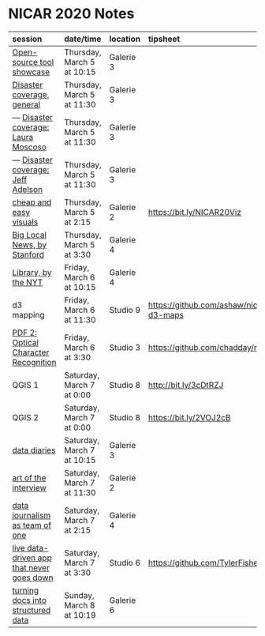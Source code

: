 # NICAR 2020 Notes

session | date/time | location | tipsheet
:-- | :-- | :-- | :--
[Open-source tool showcase](./disaster-coverage.md) | Thursday, March 5 at 10:15 | Galerie 3 | |
[Disaster coverage, general](./disaster-coverage.md) | Thursday, March 5 at 11:30 | Galerie 3 | |
&mdash; [Disaster coverage: Laura Moscoso](./disaster-coverage-moscoso.md) | Thursday, March 5 at 11:30 | Galerie 3 | |
&mdash; [Disaster coverage: Jeff Adelson](./disaster-coverage-adelson.md) | Thursday, March 5 at 11:30 | Galerie 3 | |
[cheap and easy visuals](./tools-you-can-use.md) | Thursday, March 5 at 2:15 | Galerie 2 | https://bit.ly/NICAR20Viz |
[Big Local News, by Stanford](./big-local-news-stanford.md) | Thursday, March 5 at 3:30 | Galerie 4 | |
[Library, by the NYT](./nyt-library.md) | Friday, March 6 at 10:15 | Galerie 4 | |
d3 mapping | Friday, March 6 at 11:30 | Studio 9| https://github.com/ashaw/nicar2020-d3-maps |
[PDF 2: Optical Character Recognition](./pdf-ocr.md) | Friday, March 6 at 3:30 | Studio 3| https://github.com/chadday/nicar_ocr
QGIS 1 | Saturday, March 7 at 0:00 | Studio 8 | http://bit.ly/3cDtRZJ
QGIS 2 | Saturday, March 7 at 0:00 | Studio 8 | https://bit.ly/2VOJ2cB
[data diaries](./data-diary.md) | Saturday, March 7 at 10:15 | Galerie 3 | 
[art of the interview](./art-of-the-interview.md) | Saturday, March 7 at 11:30 | Galerie 2 |
[data journalism as team of one](./solo-data-journalism.md) | Saturday, March 7 at 2:15 | Galerie 4 |
[live data-driven app that never goes down](./data-driven-no-downtime.md) | Saturday, March 7 at 3:30 | Studio 6 | https://github.com/TylerFisher/nicar20
[turning docs into structured data](./documents-to-structured-data.md) | Sunday, March 8 at 10:19 | Galerie 6 | 
